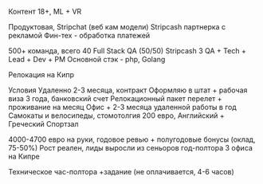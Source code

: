 Контент 18+, ML + VR

Продуктовая, Stripchat (веб кам модели)
Stripcash партнерка с рекламой
Фин-тех - обработка платежей

500+ команда, всего 40 Full Stack QA (50/50)
Stripcash 3 QA + Tech + Lead + Dev + PM
Основной стэк - php, Golang

Релокация на Кипр

Условия
Удаленно 2-3 месяца, контракт
Оформляю в штат + рабочая виза 3 года, банковский счет
Релокационный пакет перелет + проживание на месяц 
Офис + 2-3 месяца удаленной работы в год
Самокаты и велосипеды, стомотолгия 200 евро, Английский + Греческий
Спортзал

4000-4700 евро на руки, годовое ревью + полугодовые бонусы (оклад, 75-50%)
Рост реален, лиды выросли из сеньоров
год-полтора
3 офиса на Кипре

Техническое час-полтора
+задание (не оплачивается, 4-6 часов)
